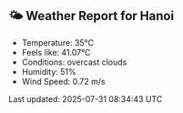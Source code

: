 <!-- WEATHER-START -->
## 🌤 Weather Report for Hanoi

- Temperature: 35°C
- Feels like: 41.07°C
- Conditions: overcast clouds
- Humidity: 51%
- Wind Speed: 0.72 m/s

Last updated: 2025-07-31 08:34:43 UTC
<!-- WEATHER-END -->

